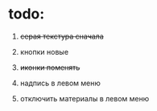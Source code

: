 todo:
=======

1. ~~серая текстура сначала~~ 

1. кнопки новые
1. ~~иконки поменять~~
1. надпись в левом меню
1. отключить материалы в левом меню
